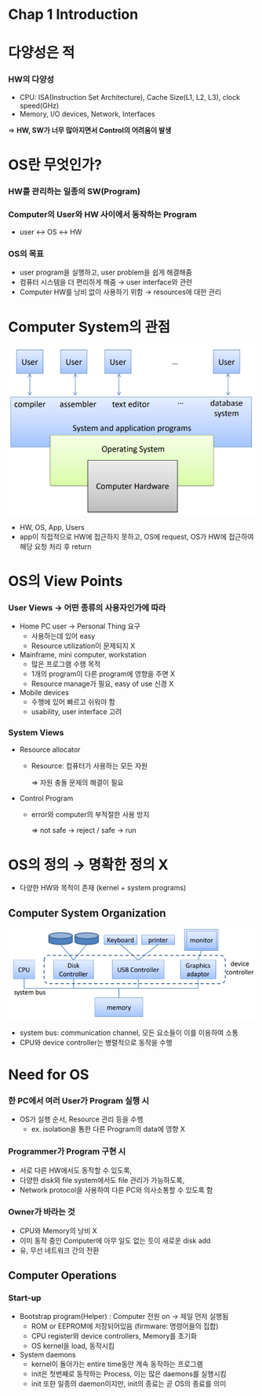 # Chap 1 Introduction

# 다양성은 적

### HW의 다양성

- CPU: ISA(Instruction Set Architecture), Cache Size(L1, L2, L3), clock speed(GHz)
- Memory, I/O devices, Network, Interfaces

⇒ **HW, SW가 너무 많아지면서 Control의 어려움이 발생**

# OS란 무엇인가?

### HW를 관리하는 일종의 SW(Program)

### Computer의 User와 HW 사이에서 동작하는 Program

- user ↔ OS ↔ HW

### OS의 목표

- user program을 실행하고, user problem을 쉽게 해결해줌
- 컴퓨터 시스템을 더 편리하게 해줌 → user interface와 관련
- Computer HW를 낭비 없이 사용하기 위함 → resources에 대한 관리

# Computer System의 관점

![Chap%201%20Introduction%2022743c38890a446abd4dfe702a9f2f7e/Untitled.png](Chap%201%20Introduction%2022743c38890a446abd4dfe702a9f2f7e/Untitled.png)

- HW, OS, App, Users
- app이 직접적으로 HW에 접근하지 못하고, OS에 request, OS가 HW에 접근하여 해당 요청 처리 후 return

# OS의 View Points

### User Views → 어떤 종류의 사용자인가에 따라

- Home PC user → Personal Thing 요구
    - 사용하는데 있어 easy
    - Resource utilization이 문제되지 X
- Mainframe, mini computer, workstation
    - 많은 프로그램 수행 목적
    - 1개의 program이 다른 program에 영향을 주면 X
    - Resource manage가 필요, easy of use 신경 X
- Mobile devices
    - 수행에 있어 빠르고 쉬워야 함
    - usability, user interface 고려

### System Views

- Resource allocator
    - Resource: 컴퓨터가 사용하는 모든 자원

        ⇒ 자원 충돌 문제의 해결이 필요

- Control Program
    - error와 computer의 부적절한 사용 방지

        ⇒ not safe → reject / safe → run

# OS의 정의 → 명확한 정의 X

- 다양한 HW와 목적이 존재 (kernel + system programs)

## Computer System Organization

![Chap%201%20Introduction%2022743c38890a446abd4dfe702a9f2f7e/Untitled%201.png](Chap%201%20Introduction%2022743c38890a446abd4dfe702a9f2f7e/Untitled%201.png)

- system bus: communication channel, 모든 요소들이 이를 이용하여 소통
- CPU와 device controller는 병렬적으로 동작을 수행

# Need for OS

### 한 PC에서 여러 User가 Program 실행 시

- OS가 실행 순서, Resource 관리 등을 수행
    - ex. isolation을 통한 다른 Program의 data에 영향 X

### Programmer가 Program 구현 시

- 서로 다른 HW에서도 동작할 수 있도록,
- 다양한 disk와 file system에서도 file 관리가 가능하도록,
- Network protocol을 사용하여 다른 PC와 의사소통할 수 있도록 함

### Owner가 바라는 것

- CPU와 Memory의 낭비 X
- 이미 동작 중인 Computer에 아무 일도 없는 듯이 새로운 disk add
- 유, 무선 네트워크 간의 전환

## Computer Operations

### Start-up

- Bootstrap program(Helper) : Computer 전원 on → 제일 먼저 실행됨
    - ROM or EEPROM에 저장되어있음 (firmware:  명령어들의 집합)
    - CPU register와 device controllers, Memory를 초기화
    - OS kernel을 load, 동작시킴
- System daemons
    - kernel이 돌아가는 entire time동안 계속 동작하는 프로그램
    - init은 첫번째로 동작하는 Process, 이는 많은 daemons를 실행시킴
    - init 또한 일종의 daemon이지만, init의 종료는 곧 OS의 종료를 의미